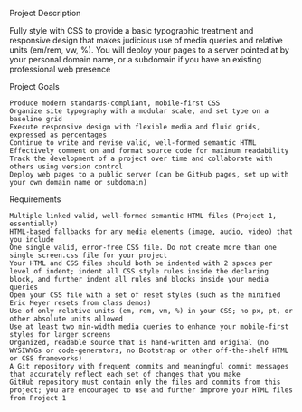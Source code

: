 Project Description

Fully style with CSS to provide a basic typographic treatment and responsive design that makes judicious use of media queries and relative units (em/rem, vw, %). You will deploy your pages to a server pointed at by your personal domain name, or a subdomain if you have an existing professional web presence


Project Goals

    Produce modern standards-compliant, mobile-first CSS
    Organize site typography with a modular scale, and set type on a baseline grid
    Execute responsive design with flexible media and fluid grids, expressed as percentages
    Continue to write and revise valid, well-formed semantic HTML
    Effectively comment on and format source code for maximum readability
    Track the development of a project over time and collaborate with others using version control
    Deploy web pages to a public server (can be GitHub pages, set up with your own domain name or subdomain)


Requirements

    Multiple linked valid, well-formed semantic HTML files (Project 1, essentially)
    HTML-based fallbacks for any media elements (image, audio, video) that you include
    One single valid, error-free CSS file. Do not create more than one single screen.css file for your project
    Your HTML and CSS files should both be indented with 2 spaces per level of indent; indent all CSS style rules inside the declaring block, and further indent all rules and blocks inside your media queries
    Open your CSS file with a set of reset styles (such as the minified Eric Meyer resets from class demos)
    Use of only relative units (em, rem, vm, %) in your CSS; no px, pt, or other absolute units allowed
    Use at least two min-width media queries to enhance your mobile-first styles for larger screens
    Organized, readable source that is hand-written and original (no WYSIWYGs or code-generators, no Bootstrap or other off-the-shelf HTML or CSS frameworks)
    A Git repository with frequent commits and meaningful commit messages that accurately reflect each set of changes that you make
    GitHub repository must contain only the files and commits from this project; you are encouraged to use and further improve your HTML files from Project 1
